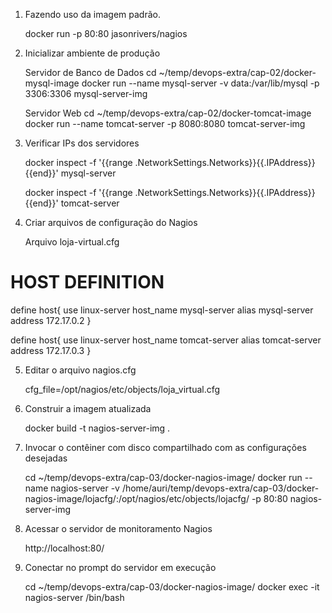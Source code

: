 1) Fazendo uso da imagem padrão.

	docker run -p 80:80 jasonrivers/nagios


2) Inicializar ambiente de produção

	Servidor de Banco de Dados
		cd ~/temp/devops-extra/cap-02/docker-mysql-image
		docker run --name mysql-server -v data:/var/lib/mysql -p 3306:3306 mysql-server-img

	Servidor Web
		cd ~/temp/devops-extra/cap-02/docker-tomcat-image
		docker run --name tomcat-server -p 8080:8080 tomcat-server-img


3) Verificar IPs dos servidores

	docker inspect -f '{{range .NetworkSettings.Networks}}{{.IPAddress}}{{end}}' mysql-server

	docker inspect -f '{{range .NetworkSettings.Networks}}{{.IPAddress}}{{end}}' tomcat-server


4) Criar arquivos de configuração do Nagios

	Arquivo loja-virtual.cfg

# HOST DEFINITION
define host{
        use					linux-server
        host_name 			mysql-server
        alias				mysql-server
        address				172.17.0.2
        }

define host{
        use					linux-server
        host_name 			tomcat-server
        alias				tomcat-server
        address				172.17.0.3
        }

5) Editar o arquivo nagios.cfg

	cfg_file=/opt/nagios/etc/objects/loja_virtual.cfg

6) Construir a imagem atualizada

	docker build -t nagios-server-img .

7) Invocar o contêiner com disco compartilhado com as configurações desejadas

	cd ~/temp/devops-extra/cap-03/docker-nagios-image/
	docker run --name nagios-server -v /home/auri/temp/devops-extra/cap-03/docker-nagios-image/lojacfg/:/opt/nagios/etc/objects/lojacfg/ -p 80:80 nagios-server-img

8) Acessar o servidor de monitoramento Nagios 
	
	http://localhost:80/

9) Conectar no prompt do servidor em execução

	cd ~/temp/devops-extra/cap-03/docker-nagios-image/
	docker exec -it nagios-server /bin/bash

